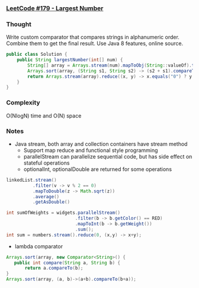 ### [LeetCode #179 - Largest Number](https://leetcode.com/problems/largest-number/description/)

### Thought
Write custom comparator that compares strings in alphanumeric order. Combine them to get the final result. Use Java 8 features, online source.
```java
public class Solution {
    public String largestNumber(int[] num) {
        String[] array = Arrays.stream(num).mapToObj(String::valueOf).toArray(String[]::new);
        Arrays.sort(array, (String s1, String s2) -> (s2 + s1).compareTo(s1 + s2));
        return Arrays.stream(array).reduce((x, y) -> x.equals("0") ? y : x + y).get();
    }
}
```
### Complexity 
O(NlogN) time and O(N) space
### Notes
* Java stream, both array and collection containers have stream method
	* Support map reduce and functional style programming
	* parallelStream can parallelize sequential code, but has side effect on stateful operations
	* optionalInt, optionalDouble are returned for some operations
```java
linkedList.stream()
	      .filter(v -> v % 2 == 0)
	 	  .mapToDouble(z -> Math.sqrt(z))
	      .average()
	      .getAsDouble()

int sumOfWeights = widgets.parallelStream()
                          .filter(b -> b.getColor() == RED)
                          .mapToInt(b -> b.getWeight())
                          .sum();
int sum = numbers.stream().reduce(0, (x,y) -> x+y);
```
* lambda comparator
 ```java 
Arrays.sort(array, new Comparator<String>() {
	public int compare(String a, String b) {
		return a.compareTo(b);
}
Arrays.sort(array, (a, b)->(a+b).compareTo(b+a));

```